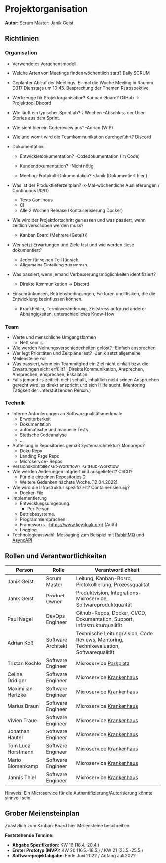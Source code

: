 # Projektorganisation

**Autor:** Scrum Master: Janik Geist

## Richtlinien

### Organisation

- Verwendetes Vorgehensmodell.
- Welche Arten von Meetings finden wöchentlich statt?
    Daily SCRUM
- Geplanter Ablauf der Meetings.
    Einmal die Woche Meeting in Raumm D317 Dienstags um 10:45. 
    Besprechung der Themen
    Retrospektive  
- Werkzeuge für Projektorganisation? Kanban-Board?
    GitHub -> Projekttool
    Discord

- Wie läuft ein typischer Sprint ab?
    2 Wochen -Abschluss der User-Stories aus dem Sprint.
- Wie sieht hier ein Codereview aus?
    -Adrian (WIP)
- Wie und womit wird die Teamkommunikation durchgeführt?
    Discord
- Dokumentation:
  - Entwicklerdokumentation?
      -Codedokumentation (Im Code)
      
  - Kundendokumentation?
      -Nicht nötig
  - Meeting-Protokoll-Dokumentation?
      -Janik (Dokumentiert hier.)
- Was ist der Produktlieferzeitplan? (x-Mal-wöchentliche Auslieferungen / Continuous I/D/D)
    - Tests Continous
    - CI
    - Alle 2 Wochen Release
    (Kontainerisierung Docker)
- Wie wird der Projektfortschritt gemessen und was passiert, wenn zeitlich verschoben werden muss?
    - Kanban Board (Mehrere (Geteilt))
- Wer setzt Erwartungen und Ziele fest und wie werden diese dokumentiert?
    - Jeder für seinen Teil für sich.
    - Allgemeine Einteilung zusammen.
- Was passiert, wenn jemand Verbesserungsmöglichkeiten identifiziert?
    - Direkte Kommunikation -> Discord
- Einschränkungen, Betriebsbedingungen, Faktoren und Risiken, die die Entwicklung beeinflussen können.
    - Krankheiten, Terminveränderung, Zeitstress aufgrund anderer Abhängigkeiten, unterschiedliches Know-How

### Team

- Werte und menschliche Umgangsformen
  - Nett sein :)...
- Wie werden Meinungsverschiedenheiten gelöst?
  -Einfach ansprechen
- Wer legt Prioritäten und Zeitpläne fest?
  -Janik setzt allgemeine Meilensteine vor
- Was passiert, wenn ein Teammitglied ein Ziel nicht einhält bzw. die Erwartungen nicht erfüllt?
  -Direkte Kommunikation, Ansprechen, Ansprechen, Ansprechen, Eskalation 
- Falls jemand es zeitlich nicht schafft, inhaltlich nicht seinen Ansprüchen gerecht wird, es direkt anspricht und sich Hilfe sucht. (Mentoring Tätigkeit der unterstützenden Person.)

### Technik

- Interne Anforderungen an Softwarequalitätsmerkmale 
  - Erweiterbarkeit
  - Dokumentation
  - automatische und manuelle Tests
  - Statische Codeanalyse
  - ...
- Aufteilung in Repositories gemäß Systemarchitektur? Monorepo?
  - Doku Repo
  - Landing Page Repo
  - Microservice- Repos
- Versionskontrolle? Git-Workflow?
  -GitHub-Workflow
- Wie werden Änderungen intgriert und ausgeliefert? CI/CD? 
  - Für die einzelnen Repositories CI
  - Weitere Gedanken nächste Woche.(12.04.2022)
- Wie wird die Infrastruktur spezifiziert? Containerisierung?
  - Docker-File
- Implementierung
  - Entwicklungsumgebung.
    - Per Person
  - Betriebssysteme.
  - Programmiersprachen.
  - Frameworks.
    -https://www.keycloak.org/
    (Auth)
  - Logging.
- Technologieauswahl: Messaging zum Beispiel mit [RabbitMQ](https://www.rabbitmq.com/) und [AsyncAPI](https://www.asyncapi.com/)


## Rollen und Verantwortlichkeiten

| Person | Rolle | Verantwortlichkeit |
|----------|-----------|-----------|
| Janik Geist | Scrum Master | Leitung, Kanban-Board, Protokollierung, Prozessqualität |
| Janik Geist | Product Owner | Produktvision, Integrations-Microservice, Softwareproduktqualität |
| Paul Nagel | DevOps Engineer | Github-Repos, Docker, CI/CD, Dokumentation, Support, Infrastrukturqualität | 
| Adrian Koß | Software Architekt | Technische Leitung/Vision, Code Reviews, Mentoring, Technikevaluation, Softwarequalität |
| Tristan Kechlo | Software Engineer | Microservice [Parkplatz](parkplatz/index) |
| Celine Dridiger | Software Engineer | Microservice [Krankenhaus](krankenhaus/index) |
| Maximilian Hertzke | Software Engineer | Microservice [Krankenhaus](krankenhaus/index) |
| Marius Braun | Software Engineer | Microservice [Krankenhaus](krankenhaus/index) |
| Vivien Traue | Software Engineer | Microservice [Krankenhaus](krankenhaus/index) |
| Jonathan Hauter| Software Engineer | Microservice [Krankenhaus](krankenhaus/index) |
| Tom Luca Horstmann| Software Engineer | Microservice [Krankenhaus](krankenhaus/index) |
| Mario Blomenkamp | Software Engineer | Microservice [Krankenhaus](krankenhaus/index) |
| Jannis Thiel | Software Engineer | Microservice [Krankenhaus](krankenhaus/index) |

Hinweis: Ein Microservice für die Authentifizierung/Autorisierung könnte sinnvoll sein.

## Grober Meilensteinplan

Zuästzlich zum Kanban-Board hier Meilensteine beschreiben.

**Feststehende Termine:**

* **Abgabe Spezifikation:** KW 16 (18.4.-20.4.)
* **Erster Prototyp (MVP):** KW 20 (16.5.-18.5.) / KW 21 (23.5.-25.5.)
* **Softwareprojektabgabe:** Ende Juni 2022 / Anfang Juli 2022
